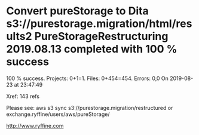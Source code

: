 # Convert pureStorage to Dita s3://purestorage.migration/html/results2 PureStorageRestructuring 2019.08.13 completed with 100 % success

100 % success. Projects: 0+1=1.  Files: 0+454=454. Errors: 0,0  On 2019-08-23 at 23:47:49

Xref: 143 refs

Please see: aws s3 sync s3://purestorage.migration/restructured or exchange.ryffine/users/aws/pureStorage/

http://www.ryffine.com
